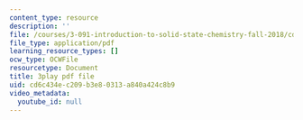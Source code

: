 ```yaml
---
content_type: resource
description: ''
file: /courses/3-091-introduction-to-solid-state-chemistry-fall-2018/cd6c434ec209b3e80313a840a424c8b9_xALiVHvc7EU.pdf
file_type: application/pdf
learning_resource_types: []
ocw_type: OCWFile
resourcetype: Document
title: 3play pdf file
uid: cd6c434e-c209-b3e8-0313-a840a424c8b9
video_metadata:
  youtube_id: null
---
```

